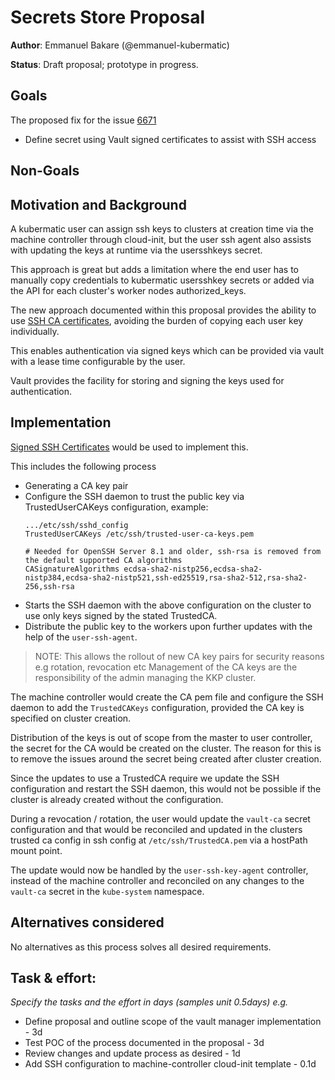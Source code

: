 # Secrets Store Proposal

**Author**: Emmanuel Bakare (@emmanuel-kubermatic)

**Status**: Draft proposal; prototype in progress.

## Goals
The proposed fix for the issue [6671](https://github.com/kubermatic/kubermatic/issues/6671) 

- Define secret using Vault signed certificates to assist with SSH access

## Non-Goals


## Motivation and Background

A kubermatic user can assign ssh keys to clusters at creation time via the machine controller through cloud-init, but the user ssh agent also assists with updating the keys at runtime via the usersshkeys secret.

This approach is great but adds a limitation where the end user has to manually copy credentials to kubermatic usersshkey secrets or added via the API for each cluster's worker nodes authorized_keys.

The new approach documented within this proposal provides the ability to use [SSH CA certificates](https://www.vaultproject.io/docs/secrets/ssh/signed-ssh-certificates), avoiding the burden of copying each user key individually.

This enables authentication via signed keys which can be provided via vault with a lease time configurable by the user.

Vault provides the facility for storing and signing the keys used for authentication.


## Implementation

[Signed SSH Certificates](https://www.vaultproject.io/docs/secrets/ssh/signed-ssh-certificates) would be used to implement this.

This includes the following process
 - Generating a CA key pair 
 - Configure the SSH daemon to trust the public key via TrustedUserCAKeys configuration, example:
    ```text
    .../etc/ssh/sshd_config
    TrustedUserCAKeys /etc/ssh/trusted-user-ca-keys.pem
    
    # Needed for OpenSSH Server 8.1 and older, ssh-rsa is removed from the default supported CA algorithms
    CASignatureAlgorithms ecdsa-sha2-nistp256,ecdsa-sha2-nistp384,ecdsa-sha2-nistp521,ssh-ed25519,rsa-sha2-512,rsa-sha2-256,ssh-rsa
    ```
 - Starts the SSH daemon with the above configuration on the cluster to use only keys signed by the stated TrustedCA.
 - Distribute the public key to the workers upon further updates with the help of the `user-ssh-agent`.

> NOTE: This allows the rollout of new CA key pairs for security reasons e.g rotation, revocation etc
> Management of the CA keys are the responsibility of the admin managing the KKP cluster.

The machine controller would create the CA pem file and configure the SSH daemon to add the `TrustedCAKeys` configuration, provided the CA key is specified on cluster creation.

Distribution of the keys is out of scope from the master to user controller, the secret for the CA would be created on the cluster. The reason for this is to remove the issues around the secret being created after cluster creation.

Since the updates to use a TrustedCA require we update the SSH configuration and restart the SSH daemon, this would not be possible if the cluster is already created without the configuration.

During a revocation / rotation, the user would update the `vault-ca` secret configuration and that would be reconciled and updated in the clusters trusted ca config in ssh config at `/etc/ssh/TrustedCA.pem` via a hostPath mount point.

The update would now be handled by the `user-ssh-key-agent` controller, instead of the machine controller and reconciled on any changes to the `vault-ca` secret in the `kube-system` namespace.


## Alternatives considered

No alternatives as this process solves all desired requirements.


## Task & effort:
*Specify the tasks and the effort in days (samples unit 0.5days) e.g.*
* Define proposal and outline scope of the vault manager implementation - 3d
* Test POC of the process documented in the proposal - 3d
* Review changes and update process as desired - 1d
* Add SSH configuration to machine-controller cloud-init template - 0.1d
